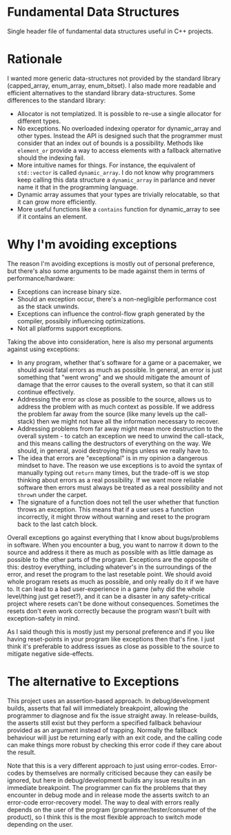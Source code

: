 # Fundamental Data Structures
Single header file of fundamental data structures useful in C++ projects. 

# Rationale

I wanted more generic data-structures not provided by the standard library (capped_array, enum_array, enum_bitset). I also made more readable and efficient alternatives to the standard library data-structures. Some differences to the standard library:

- Allocator is not templatized. It is possible to re-use a single allocator for different types.
- No exceptions. No overloaded indexing operator for dynamic_array and other types. Instead the API is designed such that the programmer must consider that an index out of bounds is a possibility. Methods like `element_or` provide a way to access elements with a fallback alternative should the indexing fail. 
- More intuitive names for things. For instance, the equivalent of `std::vector` is called `dynamic_array`. I do not know why programmers keep calling this data structure a `dynamic_array` in parlance and never name it that in the programming language.
- Dynamic array assumes that your types are trivially relocatable, so that it can grow more efficiently. 
- More useful functions like a `contains` function for dynamic_array to see if it contains an element. 

# Why I'm avoiding exceptions

The reason I'm avoiding exceptions is mostly out of personal preference, but there's also some arguments to be made against them in terms of performance/hardware:
- Exceptions can increase binary size.
- Should an exception occur, there's a non-negligible performance cost as the stack unwinds. 
- Exceptions can influence the control-flow graph generated by the compiler, possibily influencing optimizations. 
- Not all platforms support exceptions. 

Taking the above into consideration, here is also my personal arguments against using exceptions:
- In any program, whether that's software for a game or a pacemaker, we should avoid fatal errors as much as possible. In general, an error is just something that "went wrong" and we should mitigate the amount of damage that the error causes to the overall system, so that it can still continue effectively. 
- Addressing the error as close as possible to the source, allows us to address the problem with as much context as possible. If we address the problem far away from the source (like many levels up the call-stack) then we might not have all the information necessary to recover. 
- Addressing problems from far away might mean more destruction to the overall system - to catch an exception we need to unwind the call-stack, and this means calling the destructors of everything on the way. We should, in general, avoid destroying things unless we really have to. 
- The idea that errors are "exceptional" is in my opinion a dangerous mindset to have. The reason we use exceptions is to avoid the syntax of manually typing out `return` many times, but the trade-off is we stop thinking about errors as a real possibility. If we want more reliable software then errors must always be treated as a real possibility and not `throw`n under the carpet.
- The signature of a function does not tell the user whether that function throws an exception. This means that if a user uses a function incorrectly, it might throw without warning and reset to the program back to the last catch block. 

Overall exceptions go against everything that I know about bugs/problems in software. When you encounter a bug, you want to narrow it down to the source and address it there as much as possible with as little damage as possible to the other parts of the program. Exceptions are the opposite of this: destroy everything, including whatever's in the surroundings of the error, and reset the program to the last resetable point. We should avoid whole program resets as much as possible, and only really do it if we have to. It can lead to a bad user-experience in a game (why did the whole level/thing just get reset?), and it can be a disaster in any safety-critical project where resets can't be done without consequences. Sometimes the resets don't even work correctly because the program wasn't built with exception-safety in mind.

As I said though this is mostly just my personal preference and if you like having reset-points in your program like exceptions then that's fine. I just think it's preferable to address issues as close as possible to the source to mitigate negative side-effects. 

# The alternative to Exceptions

This project uses an assertion-based approach. In debug/development builds, asserts that fail will immediately breakpoint, allowing the programmer to diagnose and fix the issue straight away. In release-builds, the asserts still exist but they perform a specified fallback behaviour provided as an argument instead of trapping. Normally the fallback behaviour will just be returning early with an exit code, and the calling code can make things more robust by checking this error code if they care about the result. 

Note that this is a very different approach to just using error-codes. Error-codes by themselves are normally criticised because they can easily be ignored, but here in debug/development builds any issue results in an immediate breakpoint. The programmer can fix the problems that they encounter in debug mode and in release mode the asserts switch to an error-code error-recovery model. The way to deal with errors really depends on the user of the program (programmer/tester/consumer of the product), so I think this is the most flexible approach to switch mode depending on the user.
